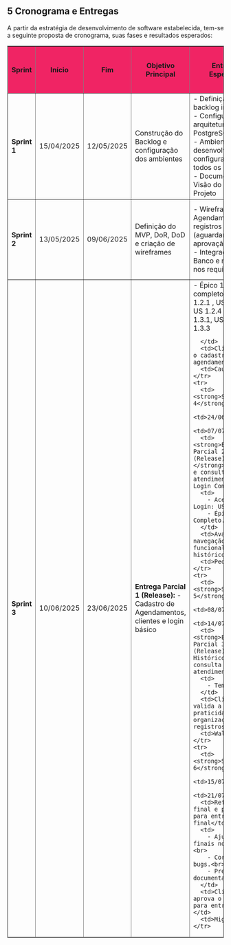 ## **5 Cronograma e Entregas**

<p style="text-align: justify;">A partir da estratégia de desenvolvimento de software estabelecida, tem-se a seguinte proposta de cronograma,  suas fases e resultados esperados:</p>

<table border="1">
  <thead style="background-color: #F02464;">
    <tr>
      <th><strong>Sprint</strong></th>
      <th><strong>Início</strong></th>
      <th><strong>Fim</strong></th>
      <th><strong>Objetivo Principal</strong></th>
      <th><strong>Entregas Esperadas</strong></th>
      <th><strong>Validação do Cliente</strong></th>
      <th><strong>Engenheiro de Requisitos Chefe da Sprint</strong></th>
    </tr>
  </thead>
  <tbody>
    <tr>
      <td><strong>Sprint 1</strong></td>
      <td>15/04/2025</td>
      <td>12/05/2025</td>
      <td>Construção do Backlog e configuração dos ambientes</td>
      <td>
        - Definição do backlog inicial.<br>
        - Configuração da arquitetura (Rails, PostgreSQL).<br>
        - Ambiente de desenvolvimento configurado para todos os membros.<br>
        - Documento de Visão do Produto e Projeto
      </td>
      <td>Revisão do backlog e confirmação de prioridades.</td>
      <td>José</td>
    </tr>
    <tr>
      <td><strong>Sprint 2</strong></td>
      <td>13/05/2025</td>
      <td>09/06/2025</td>
      <td>Definição do MVP, DoR, DoD e criação de wireframes</td>
      <td>
        - Wireframes de Agendamento e registros (aguardando aprovação do MVP).<br>
        - Integração do Banco e mudança nos requisitos
      </td>
      <td>Entrega do MVP para o Professor para Validação. Demonstração dos Wireframes para a Cliente</td>
      <td>Ian</td>
    </tr>
    <tr>
      <td><strong>Sprint 3</strong></td>
      <td>10/06/2025</td>
      <td>23/06/2025</td>
      <td><strong>Entrega Parcial 1 (Release): </strong> - Cadastro de Agendamentos, clientes e login básico</td>
      <td>
        - Épico 1.1 completo.
        - US 1.2.1 , US 1.2.2 e US 1.2.4
        - US 1.3.1, US 1.3.2 e US 1.3.3

      </td>
      <td>Cliente testa o cadastro e simula agendamentos</td>
      <td>Cauã</td>
    </tr>
    <tr>
      <td><strong>Sprint 4</strong></td>
      <td>24/06/2025</td>
      <td>07/07/2025</td>
      <td><strong>Entrega Parcial 2 (Release):</strong>Histórico e consulta dos atendimentos e Login Completo</td>
      <td>
        - Acesso e Login: US 1.3.4
        - Épico 1.2 Completo.
      </td>
      <td>Avaliação da navegação e funcionalidade do histórico.</td>
      <td>Pedro</td>
    </tr>
    <tr>
      <td><strong>Sprint 5</strong></td>
      <td>08/07/2025</td>
      <td>14/07/2025</td>
      <td><strong>Entrega Parcial 3 (Release):</strong> Histórico e consulta dos atendimentos</td>
      <td>
        - Tema 2
      </td>
      <td>Cliente valida a praticidade e organização dos registros.</td>
      <td>Wallyson</td>
    </tr>
    <tr>
      <td><strong>Sprint 6</strong></td>
      <td>15/07/2025</td>
      <td>21/07/2025</td>
      <td>Refinamento final e preparação para entrega final</td>
      <td>
        - Ajustes finais no sistema.<br>
        - Correção de bugs.<br>
        - Preparação da documentação final.
      </td>
      <td>Cliente aprova o sistema para entrega final.</td>
      <td>Miguel</td>
    </tr>
  </tbody>
</table>
